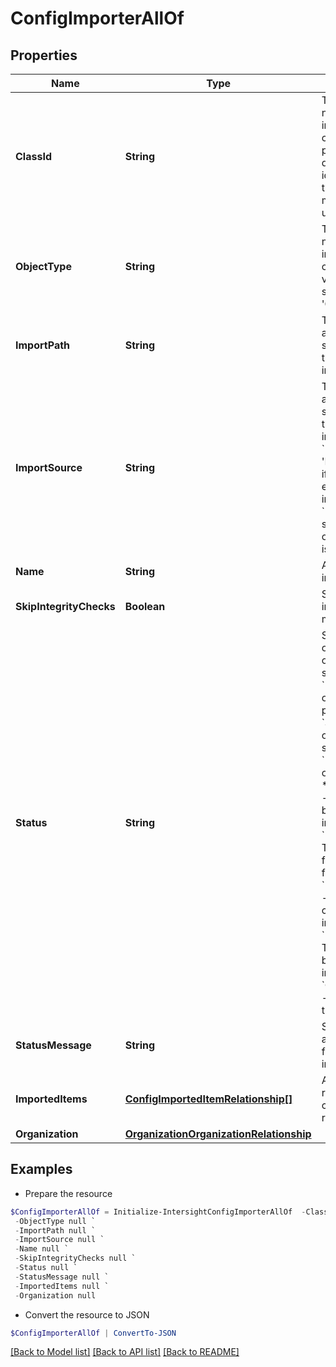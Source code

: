 # ConfigImporterAllOf
## Properties

Name | Type | Description | Notes
------------ | ------------- | ------------- | -------------
**ClassId** | **String** | The fully-qualified name of the instantiated, concrete type. This property is used as a discriminator to identify the type of the payload when marshaling and unmarshaling data. | [default to "config.Importer"]
**ObjectType** | **String** | The fully-qualified name of the instantiated, concrete type. The value should be the same as the &#39;ClassId&#39; property. | [default to "config.Importer"]
**ImportPath** | **String** | The path to the archive in Intersight storage that has all the MOs to be imported. | [optional] 
**ImportSource** | **String** | The source of the archive in Intersight storage that has all the MOs to be imported. * &#x60;ImageRepo&#x60; - The &#39;ImageRepo&#39; source if the source of exporter archive is image repository. * &#x60;URL&#x60; - The &#39;URL&#39; source if the source of exported archive is a URL. | [optional] [default to "ImageRepo"]
**Name** | **String** | An identifier for the importer instance. | [optional] 
**SkipIntegrityChecks** | **Boolean** | Specifies whether integrity checks must be skipped. | [optional] [default to $false]
**Status** | **String** | Status of the import operation. * &#x60;&#x60; - The operation has not started. * &#x60;InProgress&#x60; - The operation is in progress. * &#x60;Success&#x60; - The operation has succeeded. * &#x60;Failed&#x60; - The operation has failed. * &#x60;RollBackInitiated&#x60; - The rollback has been inititiated for import failure. * &#x60;RollBackFailed&#x60; - The rollback has failed for import failure. * &#x60;RollbackCompleted&#x60; - The rollback has completed for import failure. * &#x60;RollbackAborted&#x60; - The rollback has been aborted for import failure. * &#x60;OperationTimedOut&#x60; - The operation has timed out. | [optional] [readonly] [default to ""]
**StatusMessage** | **String** | Status message associated with failures or progress indication. | [optional] [readonly] 
**ImportedItems** | [**ConfigImportedItemRelationship[]**](ConfigImportedItemRelationship.md) | An array of relationships to configImportedItem resources. | [optional] [readonly] 
**Organization** | [**OrganizationOrganizationRelationship**](OrganizationOrganizationRelationship.md) |  | [optional] 

## Examples

- Prepare the resource
```powershell
$ConfigImporterAllOf = Initialize-IntersightConfigImporterAllOf  -ClassId null `
 -ObjectType null `
 -ImportPath null `
 -ImportSource null `
 -Name null `
 -SkipIntegrityChecks null `
 -Status null `
 -StatusMessage null `
 -ImportedItems null `
 -Organization null
```

- Convert the resource to JSON
```powershell
$ConfigImporterAllOf | ConvertTo-JSON
```

[[Back to Model list]](../README.md#documentation-for-models) [[Back to API list]](../README.md#documentation-for-api-endpoints) [[Back to README]](../README.md)

